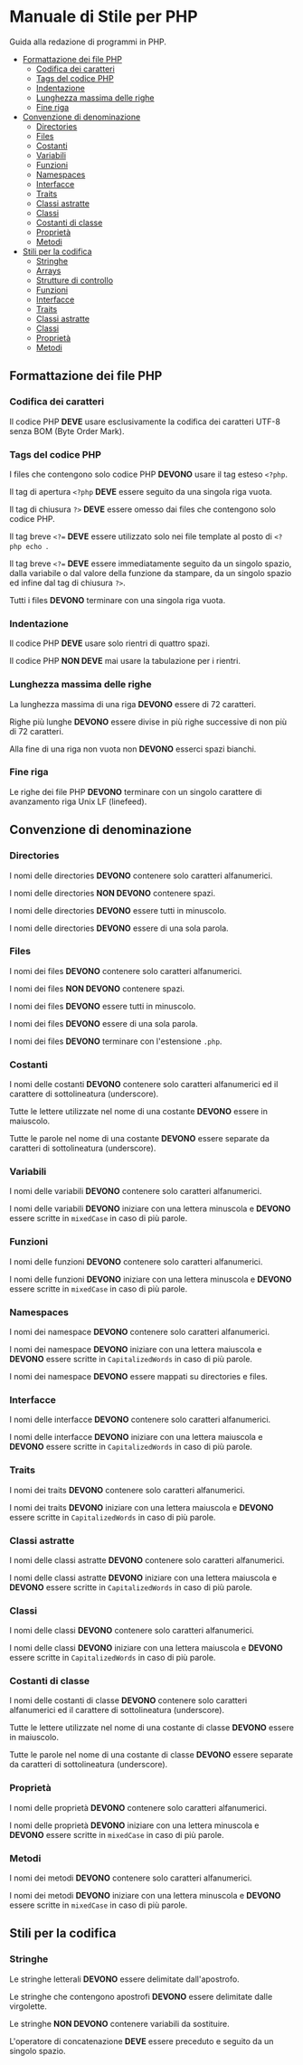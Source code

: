 # Manuale di Stile per PHP
Guida alla redazione di programmi in PHP.

* [Formattazione dei file PHP](#formattazione-dei-file-php)
  * [Codifica dei caratteri](#codifica-dei-caratteri)
  * [Tags del codice PHP](#tags-del-codice-php)
  * [Indentazione](#indentazione)
  * [Lunghezza massima delle righe](#lunghezza-massima-delle-righe) 
  * [Fine riga](#fine-riga) 
* [Convenzione di denominazione](#convenzione-di-denominazione)
  * [Directories](#directories)
  * [Files](#files)
  * [Costanti](#costanti)
  * [Variabili](#variabili)
  * [Funzioni](#funzioni)
  * [Namespaces](#namespaces)
  * [Interfacce](#interfacce)
  * [Traits](#traits)
  * [Classi astratte](#classi-astratte)
  * [Classi](#classi)
  * [Costanti di classe](#costanti-di-classe)
  * [Proprietà](#proprietà)
  * [Metodi](#metodi)
* [Stili per la codifica](#stili-per-la-codifica)
  * [Stringhe](#stringhe)
  * [Arrays](#arrays)
  * [Strutture di controllo](#strutture-di-controllo)
  * [Funzioni](#funzioni)
  * [Interfacce](#interfacce)
  * [Traits](#traits)
  * [Classi astratte](#classi-astratte)
  * [Classi](#classi)
  * [Proprietà](#proprietà)
  * [Metodi](#metodi)

  
  
  
## Formattazione dei file PHP

### Codifica dei caratteri

Il codice PHP **DEVE** usare esclusivamente la codifica dei caratteri UTF-8 senza BOM (Byte Order Mark).


### Tags del codice PHP

I files che contengono solo codice PHP **DEVONO** usare il tag esteso `<?php`.

Il tag di apertura `<?php` **DEVE** essere seguito da una singola riga vuota.

Il tag di chiusura `?>` **DEVE** essere omesso dai files che contengono solo codice PHP.

Il tag breve `<?=` **DEVE** essere utilizzato solo nei file template al posto di `<?php echo `.

Il tag breve `<?=` **DEVE** essere immediatamente seguito da un singolo spazio, dalla variabile o dal valore della funzione da stampare, da un singolo spazio ed infine dal tag di chiusura `?>`.

Tutti i files **DEVONO** terminare con una singola riga vuota.


### Indentazione

Il codice PHP **DEVE** usare solo rientri di quattro spazi.

Il codice PHP **NON DEVE** mai usare la tabulazione per i rientri.


### Lunghezza massima delle righe
La lunghezza massima di una riga **DEVONO** essere di 72 caratteri.

Righe più lunghe **DEVONO** essere divise in più righe successive di non più di 72 caratteri.

Alla fine di una riga non vuota non **DEVONO** esserci spazi bianchi. 


### Fine riga
Le righe dei file PHP **DEVONO** terminare con un singolo carattere di avanzamento riga Unix LF (linefeed).


## Convenzione di denominazione

### Directories
I nomi delle directories **DEVONO** contenere solo caratteri alfanumerici.

I nomi delle directories **NON DEVONO** contenere spazi.

I nomi delle directories **DEVONO** essere tutti in minuscolo.

I nomi delle directories **DEVONO** essere di una sola parola.


### Files
I nomi dei files **DEVONO** contenere solo caratteri alfanumerici.

I nomi dei files **NON DEVONO** contenere spazi.

I nomi dei files **DEVONO** essere tutti in minuscolo.

I nomi dei files **DEVONO** essere di una sola parola.

I nomi dei files **DEVONO** terminare con l'estensione `.php`.


### Costanti
I nomi delle costanti **DEVONO** contenere solo caratteri alfanumerici ed il carattere di sottolineatura (underscore).

Tutte le lettere utilizzate nel nome di una costante **DEVONO** essere in maiuscolo.

Tutte le parole nel nome di una costante **DEVONO** essere separate da caratteri di sottolineatura (underscore).


### Variabili
I nomi delle variabili **DEVONO** contenere solo caratteri alfanumerici.

I nomi delle variabili **DEVONO** iniziare con una lettera minuscola e **DEVONO** essere scritte in `mixedCase` in caso di più parole.


### Funzioni
I nomi delle funzioni **DEVONO** contenere solo caratteri alfanumerici.

I nomi delle funzioni **DEVONO** iniziare con una lettera minuscola e **DEVONO** essere scritte in `mixedCase` in caso di più parole.


### Namespaces
I nomi dei namespace **DEVONO** contenere solo caratteri alfanumerici.

I nomi dei namespace **DEVONO** iniziare con una lettera maiuscola e **DEVONO** essere scritte in `CapitalizedWords` in caso di più parole.

I nomi dei namespace **DEVONO** essere mappati su directories e files.


### Interfacce
I nomi delle interfacce **DEVONO** contenere solo caratteri alfanumerici.

I nomi delle interfacce **DEVONO** iniziare con una lettera maiuscola e **DEVONO** essere scritte in `CapitalizedWords` in caso di più parole.


### Traits
I nomi dei traits **DEVONO** contenere solo caratteri alfanumerici.

I nomi dei traits **DEVONO** iniziare con una lettera maiuscola e **DEVONO** essere scritte in `CapitalizedWords` in caso di più parole.


### Classi astratte
I nomi delle classi astratte **DEVONO** contenere solo caratteri alfanumerici.

I nomi delle classi astratte **DEVONO** iniziare con una lettera maiuscola e **DEVONO** essere scritte in `CapitalizedWords` in caso di più parole.


### Classi
I nomi delle classi **DEVONO** contenere solo caratteri alfanumerici.

I nomi delle classi **DEVONO** iniziare con una lettera maiuscola e **DEVONO** essere scritte in `CapitalizedWords` in caso di più parole.


### Costanti di classe
I nomi delle costanti di classe **DEVONO** contenere solo caratteri alfanumerici ed il carattere di sottolineatura (underscore).

Tutte le lettere utilizzate nel nome di una costante di classe **DEVONO** essere in maiuscolo.

Tutte le parole nel nome di una costante di classe **DEVONO** essere separate da caratteri di sottolineatura (underscore).


### Proprietà
I nomi delle proprietà **DEVONO** contenere solo caratteri alfanumerici.

I nomi delle proprietà **DEVONO** iniziare con una lettera minuscola e **DEVONO** essere scritte in `mixedCase` in caso di più parole.


### Metodi
I nomi dei metodi **DEVONO** contenere solo caratteri alfanumerici.

I nomi dei metodi **DEVONO** iniziare con una lettera minuscola e **DEVONO** essere scritte in `mixedCase` in caso di più parole.


## Stili per la codifica

### Stringhe
Le stringhe letterali **DEVONO** essere delimitate dall'apostrofo.

Le stringhe che contengono apostrofi **DEVONO** essere delimitate dalle virgolette.

Le stringhe **NON DEVONO** contenere variabili da sostituire.

L'operatore di concatenazione **DEVE** essere preceduto e seguito da un singolo spazio.

